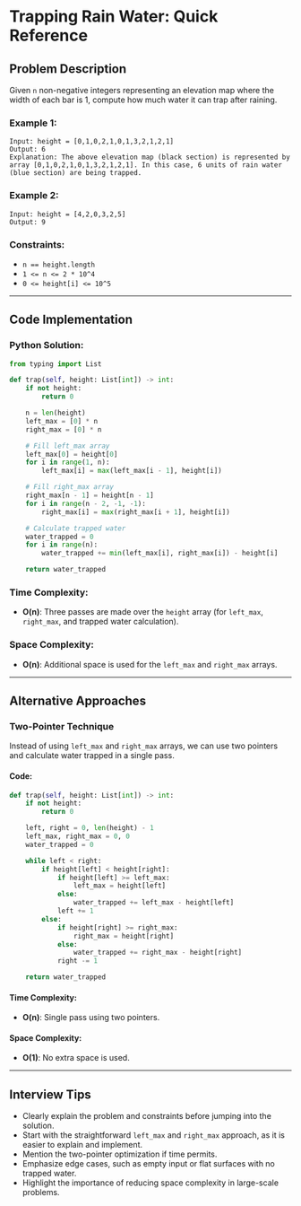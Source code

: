 # Trapping Rain Water: Quick Reference

## Problem Description

Given `n` non-negative integers representing an elevation map where the width of each bar is 1, compute how much water it can trap after raining.

### Example 1:

```plaintext
Input: height = [0,1,0,2,1,0,1,3,2,1,2,1]
Output: 6
Explanation: The above elevation map (black section) is represented by array [0,1,0,2,1,0,1,3,2,1,2,1]. In this case, 6 units of rain water (blue section) are being trapped.
```

### Example 2:

```plaintext
Input: height = [4,2,0,3,2,5]
Output: 9
```

### Constraints:

- `n == height.length`
- `1 <= n <= 2 * 10^4`
- `0 <= height[i] <= 10^5`

---

## Code Implementation

### Python Solution:
```python
from typing import List

def trap(self, height: List[int]) -> int:
    if not height:
        return 0

    n = len(height)
    left_max = [0] * n
    right_max = [0] * n

    # Fill left_max array
    left_max[0] = height[0]
    for i in range(1, n):
        left_max[i] = max(left_max[i - 1], height[i])

    # Fill right_max array
    right_max[n - 1] = height[n - 1]
    for i in range(n - 2, -1, -1):
        right_max[i] = max(right_max[i + 1], height[i])

    # Calculate trapped water
    water_trapped = 0
    for i in range(n):
        water_trapped += min(left_max[i], right_max[i]) - height[i]

    return water_trapped
```

### Time Complexity:
- **O(n)**: Three passes are made over the `height` array (for `left_max`, `right_max`, and trapped water calculation).

### Space Complexity:
- **O(n)**: Additional space is used for the `left_max` and `right_max` arrays.

---

## Alternative Approaches

### Two-Pointer Technique
Instead of using `left_max` and `right_max` arrays, we can use two pointers and calculate water trapped in a single pass.

#### Code:
```python
def trap(self, height: List[int]) -> int:
    if not height:
        return 0

    left, right = 0, len(height) - 1
    left_max, right_max = 0, 0
    water_trapped = 0

    while left < right:
        if height[left] < height[right]:
            if height[left] >= left_max:
                left_max = height[left]
            else:
                water_trapped += left_max - height[left]
            left += 1
        else:
            if height[right] >= right_max:
                right_max = height[right]
            else:
                water_trapped += right_max - height[right]
            right -= 1

    return water_trapped
```

#### Time Complexity:
- **O(n)**: Single pass using two pointers.

#### Space Complexity:
- **O(1)**: No extra space is used.

---

## Interview Tips
- Clearly explain the problem and constraints before jumping into the solution.
- Start with the straightforward `left_max` and `right_max` approach, as it is easier to explain and implement.
- Mention the two-pointer optimization if time permits.
- Emphasize edge cases, such as empty input or flat surfaces with no trapped water.
- Highlight the importance of reducing space complexity in large-scale problems.

